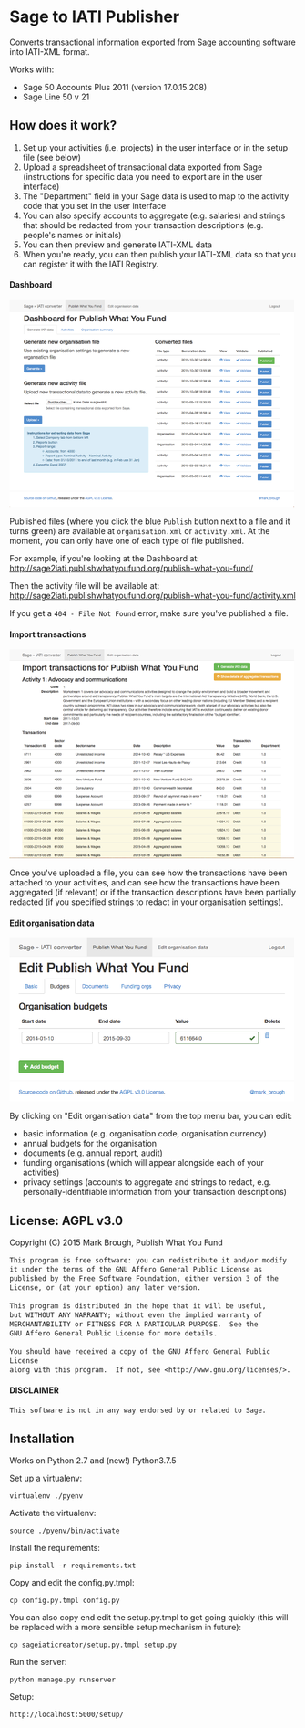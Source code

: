 # Sage to IATI Publisher

Converts transactional information exported from Sage accounting software into IATI-XML format.

Works with: 

* Sage 50 Accounts Plus 2011 (version 17.0.15.208)
* Sage Line 50 v 21

## How does it work?

1. Set up your activities (i.e. projects) in the user interface or in the setup file (see below)
2. Upload a spreadsheet of transactional data exported from Sage (instructions for specific data you need to export are in the user interface)
3. The "Department" field in your Sage data is used to map to the activity code that you set in the user interface
4. You can also specify accounts to aggregate (e.g. salaries) and strings that should be redacted from your transaction descriptions (e.g. people's names or initials)
5. You can then preview and generate IATI-XML data
6. When you're ready, you can then publish your IATI-XML data so that you can register it with the IATI Registry.

#### Dashboard

![Dashboard](dashboard.png "Dashboard")

Published files (where you click the blue `Publish` button next to a file and it turns green) are available at `organisation.xml` or `activity.xml`. At the moment, you can only have one of each type of file published.

For example, if you're looking at the Dashboard at:
http://sage2iati.publishwhatyoufund.org/publish-what-you-fund/

Then the activity file will be available at:
http://sage2iati.publishwhatyoufund.org/publish-what-you-fund/activity.xml

If you get a `404 - File Not Found` error, make sure you've published a file.

#### Import transactions

![Import transactions](transactions-import.png "Import transactions")

Once you've uploaded a file, you can see how the transactions have been attached to your activities, and can see how the transactions have been aggregated (if relevant) or if the transaction descriptions have been partially redacted (if you specified strings to redact in your organisation settings).

#### Edit organisation data

![Edit organisation data](edit-org.png "Edit organisation data")

By clicking on "Edit organisation data" from the top menu bar, you can edit:
* basic information (e.g. organisation code, organisation currency)
* annual budgets for the organisation
* documents (e.g. annual report, audit)
* funding organisations (which will appear alongside each of your activities)
* privacy settings (accounts to aggregate and strings to redact, e.g. personally-identifiable information from your transaction descriptions)

## License: AGPL v3.0

Copyright (C) 2015 Mark Brough, Publish What You Fund

    This program is free software: you can redistribute it and/or modify
    it under the terms of the GNU Affero General Public License as
    published by the Free Software Foundation, either version 3 of the
    License, or (at your option) any later version.

    This program is distributed in the hope that it will be useful,
    but WITHOUT ANY WARRANTY; without even the implied warranty of
    MERCHANTABILITY or FITNESS FOR A PARTICULAR PURPOSE.  See the
    GNU Affero General Public License for more details.

    You should have received a copy of the GNU Affero General Public License
    along with this program.  If not, see <http://www.gnu.org/licenses/>.
    
#### DISCLAIMER

    This software is not in any way endorsed by or related to Sage.
    
## Installation

Works on Python 2.7 and (new!) Python3.7.5

Set up a virtualenv:

    virtualenv ./pyenv

Activate the virtualenv:

    source ./pyenv/bin/activate

Install the requirements:

    pip install -r requirements.txt

Copy and edit the config.py.tmpl:

    cp config.py.tmpl config.py

You can also copy end edit the setup.py.tmpl to get going quickly (this 
will be replaced with a more sensible setup mechanism in future):

    cp sageiaticreator/setup.py.tmpl setup.py

Run the server:

    python manage.py runserver

Setup:

    http://localhost:5000/setup/
